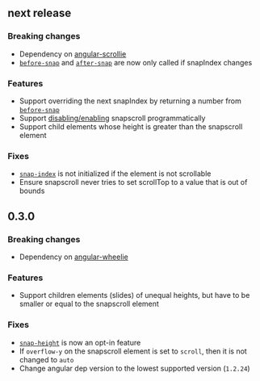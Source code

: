## next release

### Breaking changes
- Dependency on [angular-scrollie](https://github.com/joelmukuthu/angular-scrollie)
- [`before-snap`](DOCS.md#before-snap) and [`after-snap`](DOCS.md#after-snap) are
now only called if snapIndex changes

### Features
- Support overriding the next snapIndex by returning a number from
[`before-snap`](DOCS.md#before-snap)
- Support [disabling/enabling](DOCS.md#snapscroll-directive) snapscroll
programmatically
- Support child elements whose height is greater than the snapscroll element

### Fixes
- [`snap-index`](DOCS.md#snap-index) is not initialized if the element is not
scrollable
- Ensure snapscroll never tries to set scrollTop to a value that is out of bounds

## 0.3.0

### Breaking changes
- Dependency on [angular-wheelie](https://github.com/joelmukuthu/angular-wheelie)

### Features
- Support children elements (slides) of unequal heights, but have to be smaller
or equal to the snapscroll element

### Fixes
- [`snap-height`](DOCS.md#snap-height) is now an opt-in feature
- If `overflow-y` on the snapscroll element is set to `scroll`, then it is not
changed to `auto`
- Change angular dep version to the lowest supported version (`1.2.24`)
